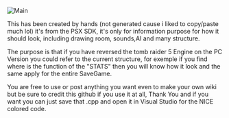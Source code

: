 ![Main](http://www.mediafire.com/view/x2spjh8inwsluei/tr5psx.jpg)

This has been created by hands (not generated cause i liked to copy/paste much lol) it's from the PSX SDK,
it's only for information purpose for how it should look, including drawing room, sounds,AI and many structure.

The purpose is that if you have reversed the tomb raider 5 Engine on the PC Version you could refer to the current structure,
for exemple if you find where is the function of the "STATS" then you will know how it look and the same apply for the entire SaveGame.

You are free to use or post anything you want even to make your own wiki but be sure to credit this github if you use it at all,
Thank You and if you want you can just save that .cpp and open it in Visual Studio for the NICE colored code.
